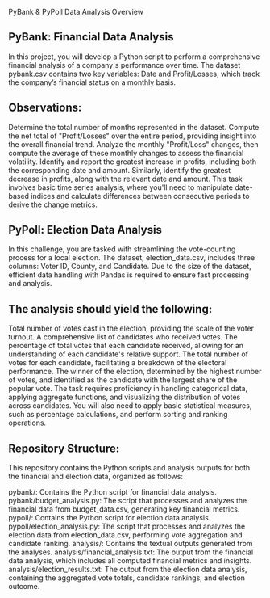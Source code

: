 PyBank & PyPoll Data Analysis Overview

## PyBank: Financial Data Analysis
In this project, you will develop a Python script to perform a comprehensive financial analysis of a company's performance over time. The dataset pybank.csv contains two key variables: Date and Profit/Losses, which track the company’s financial status on a monthly basis.

## Observations:

Determine the total number of months represented in the dataset.
Compute the net total of "Profit/Losses" over the entire period, providing insight into the overall financial trend.
Analyze the monthly "Profit/Loss" changes, then compute the average of these monthly changes to assess the financial volatility.
Identify and report the greatest increase in profits, including both the corresponding date and amount.
Similarly, identify the greatest decrease in profits, along with the relevant date and amount.
This task involves basic time series analysis, where you'll need to manipulate date-based indices and calculate differences between consecutive periods to derive the change metrics.

## PyPoll: Election Data Analysis
In this challenge, you are tasked with streamlining the vote-counting process for a local election. The dataset, election_data.csv, includes three columns: Voter ID, County, and Candidate. Due to the size of the dataset, efficient data handling with Pandas is required to ensure fast processing and analysis.

## The analysis should yield the following:

Total number of votes cast in the election, providing the scale of the voter turnout.
A comprehensive list of candidates who received votes.
The percentage of total votes that each candidate received, allowing for an understanding of each candidate's relative support.
The total number of votes for each candidate, facilitating a breakdown of the electoral performance.
The winner of the election, determined by the highest number of votes, and identified as the candidate with the largest share of the popular vote.
The task requires proficiency in handling categorical data, applying aggregate functions, and visualizing the distribution of votes across candidates. You will also need to apply basic statistical measures, such as percentage calculations, and perform sorting and ranking operations.

## Repository Structure:

This repository contains the Python scripts and analysis outputs for both the financial and election data, organized as follows:

pybank/: Contains the Python script for financial data analysis.
pybank/budget_analysis.py: The script that processes and analyzes the financial data from budget_data.csv, generating key financial metrics.
pypoll/: Contains the Python script for election data analysis.
pypoll/election_analysis.py: The script that processes and analyzes the election data from election_data.csv, performing vote aggregation and candidate ranking.
analysis/: Contains the textual outputs generated from the analyses.
analysis/financial_analysis.txt: The output from the financial data analysis, which includes all computed financial metrics and insights.
analysis/election_results.txt: The output from the election data analysis, containing the aggregated vote totals, candidate rankings, and election outcome.
